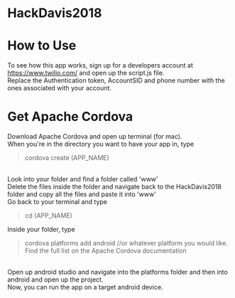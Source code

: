 # HackDavis2018



# How to Use

To see how this app works, sign up for a developers account at https://www.twilio.com/ and open up the script.js file.
<br>
Replace the Authentication token, AccountSID and phone number with the ones associated with your account.

# Get Apache Cordova
    

Download Apache Cordova and open up terminal (for mac).
<br>
When you're in the directory you want to have your app in, type
<br>
> cordova create (APP_NAME)
<br>
Look into your folder and find a folder called 'www'
<br>
Delete the files inside the folder and navigate back to the HackDavis2018 folder and copy all the files and paste it into 'www'
<br>
Go back to your terminal and type
<br>

> cd (APP_NAME)

Inside your folder, type

> cordova platforms add android      //or whatever platform you would like. Find the full list on the Apache Cordova documentation

<br>
Open up android studio and navigate into the platforms folder and then into android and open up the project.
<br>
Now, you can run the app on a target android device.
